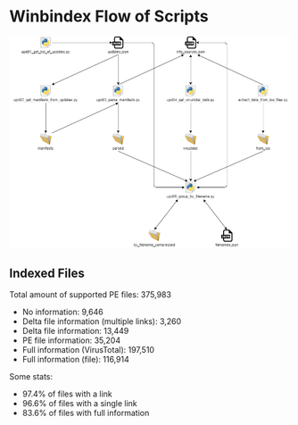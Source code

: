 # Winbindex Flow of Scripts

![winbindex-scripts-flow.png](winbindex-scripts-flow.png)

## Indexed Files

<!--FileStats-->
Total amount of supported PE files: 375,983

* No information: 9,646
* Delta file information (multiple links): 3,260
* Delta file information: 13,449
* PE file information: 35,204
* Full information (VirusTotal): 197,510
* Full information (file): 116,914

Some stats:

* 97.4% of files with a link
* 96.6% of files with a single link
* 83.6% of files with full information
<!--/FileStats-->
